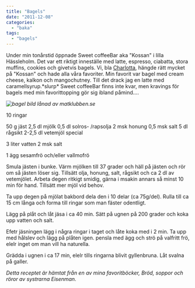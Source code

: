 ```yaml
---
title: "Bagels"
date: "2011-12-08"
categories: 
  - "baka"
tags: 
  - "bagels"
---
```


Under min tonårstid öppnade Sweet coffeeBar aka "Kossan" i lilla Hässleholm. Det var ett riktigt inneställe med latte, espresso, ciabatta, stora muffins, cookies och givetvis bagels. Vi, bla [Charlotta](http://www.matrepubliken.se/), hängde rätt mycket på "Kossan" och hade alla våra favoriter. Min favorit var bagel med cream cheese, kalkon och mangochutney. Till det drack jag en latte med caramellsyrup.\*slurp\* Sweet coffeeBar finns inte kvar, men kravings för bagels med min favorittopping gör sig ibland påmind....

_![](/static/img/bagel_178321891.jpg "bagel")_ _bild lånad av matklubben.se_

10 ringar

50 g jäst 2,5 dl mjölk 0,5 dl solros- /rapsolja 2 msk honung 0,5 msk salt 5 dl rågsikt 2-2,5 dl vetemjöl special

3 liter vatten 2 msk salt

1 ägg sesamfrö och/eller vallmofrö

Smula jästen i bunke. Värm mjölken till 37 grader och häll på jästen och rör om så jästen löser sig. Tillsätt olja, honung, salt, rågsikt och ca 2 dl av vetemjölet. Arbeta degen ritkigt smidig, gärna i msakin annars så minst 10 min för hand. Tillsätt mer mjöl vid behov.

Ta upp degen på mjölat bakbord dela den i 10 delar (ca 75g/del). Rulla till ca 15 cm långa och forma till ringar som man fäster odentligt.

Lägg på plåt och låt jäsa i ca 40 min. Sätt på ugnen på 200 grader och koka upp vatten och salt.

Efetr jäsningen lägg i några ringar i taget och låte koka med i 2 min. Ta upp med hålslev och lägg på plåten igen. pensla med ägg och strö på valfritt frö, elelr inget om man vill ha naturella.

Grädda i ugnen i ca 17 min, elelr tills ringarna blivit gyllenbruna. Låt svalna på galler.

_Detta receptet är hämtat från en av mina favoritböcker, Bröd, soppor och röror av systrarna Eisenman._
